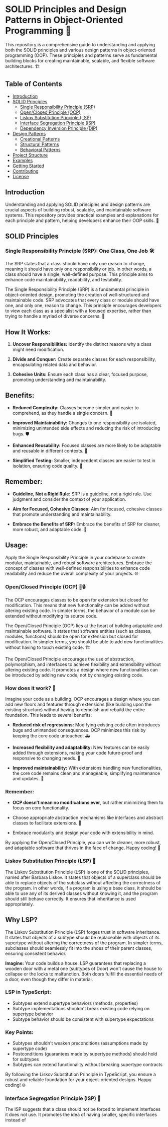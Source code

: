 # SOLID Principles and Design Patterns in Object-Oriented Programming 🚀

This repository is a comprehensive guide to understanding and applying both the SOLID principles and various design patterns in object-oriented programming (OOP). These principles and patterns serve as fundamental building blocks for creating maintainable, scalable, and flexible software architectures. 🏗️

## Table of Contents

- [Introduction](#introduction)
- [SOLID Principles](#solid-principles)
  - [Single Responsibility Principle (SRP)](#single-responsibility-principle-srp-one-class-one-job-🛠️)
  - [Open/Closed Principle (OCP)](#openclosed-principle-ocp-🚪🔒)
  - [Liskov Substitution Principle (LSP)](#liskov-substitution-principle-lsp-🔄)
  - [Interface Segregation Principle (ISP)](#interface-segregation-principle-isp-🧩)
  - [Dependency Inversion Principle (DIP)](#dependency-inversion-principle-dip)
- [Design Patterns](#design-patterns)
  - [Creational Patterns](#creational-patterns)
  - [Structural Patterns](#structural-patterns)
  - [Behavioral Patterns](#behavioral-patterns)
- [Project Structure](#project-structure)
- [Examples](#examples)
- [Getting Started](#getting-started)
- [Contributing](#contributing)
- [License](#license)

## Introduction

Understanding and applying SOLID principles and design patterns are crucial aspects of building robust, scalable, and maintainable software systems. This repository provides practical examples and explanations for each principle and pattern, helping developers enhance their OOP skills. 🧠

## SOLID Principles

### Single Responsibility Principle (SRP): One Class, One Job 🛠️

The SRP states that a class should have only one reason to change, meaning it should have only one responsibility or job. In other words, a class should have a single, well-defined purpose. This principle aims to enhance code maintainability, readability, and testability.

The Single Responsibility Principle (SRP) is a fundamental principle in object-oriented design, promoting the creation of well-structured and maintainable code. SRP advocates that every class or module should have one, and only one, reason to change. This principle encourages developers to view each class as a specialist with a focused expertise, rather than trying to handle a myriad of diverse concerns. 🎯

## How It Works:

1. **Uncover Responsibilities:**
   Identify the distinct reasons why a class might need modification.

2. **Divide and Conquer:**
   Create separate classes for each responsibility, encapsulating related data and behavior.

3. **Cohesive Units:**
   Ensure each class has a clear, focused purpose, promoting understanding and maintainability.

## Benefits:

- **Reduced Complexity:**
  Classes become simpler and easier to comprehend, as they handle a single concern. 🧩

- **Improved Maintainability:**
  Changes to one responsibility are isolated, minimizing unintended side effects and reducing the risk of introducing bugs. 🛡️

- **Enhanced Reusability:**
  Focused classes are more likely to be adaptable and reusable in different contexts. 🔄

- **Simplified Testing:**
  Smaller, independent classes are easier to test in isolation, ensuring code quality. 🧪

## Remember:

- **Guideline, Not a Rigid Rule:**
  SRP is a guideline, not a rigid rule. Use judgment and consider the context of your application.

- **Aim for Focused, Cohesive Classes:**
  Aim for focused, cohesive classes that promote understanding and maintainability.

- **Embrace the Benefits of SRP:**
  Embrace the benefits of SRP for cleaner, more robust, and adaptable code. 🧹

## Usage:

Apply the Single Responsibility Principle in your codebase to create modular, maintainable, and robust software architectures. Embrace the concept of classes with well-defined responsibilities to enhance code readability and reduce the overall complexity of your projects. 🌐

### Open/Closed Principle (OCP) 🚪🔒

The OCP encourages classes to be open for extension but closed for modification. This means that new functionality can be added without altering existing code. In simpler terms, the behavior of a module can be extended without modifying its source code.

The Open/Closed Principle (OCP) lies at the heart of building adaptable and maintainable software. It states that software entities (such as classes, modules, functions) should be open for extension but closed for modification. In simpler terms, you should be able to add new functionalities without having to touch existing code. 🏗️

The Open/Closed Principle encourages the use of abstraction, polymorphism, and interfaces to achieve flexibility and extensibility without altering existing code. It promotes a design where new functionalities can be introduced by adding new code, not by changing existing code.

### How does it work? 🤔

Imagine your code as a building. OCP encourages a design where you can add new floors and features through extensions (like building upon the existing structure) without having to demolish and rebuild the entire foundation. This leads to several benefits:

- **Reduced risk of regressions:** Modifying existing code often introduces bugs and unintended consequences. OCP minimizes this risk by keeping the core code untouched. 🚑

- **Increased flexibility and adaptability:** New features can be easily added through extensions, making your code future-proof and responsive to changing needs. 🌈

- **Improved maintainability:** With extensions handling new functionalities, the core code remains clean and manageable, simplifying maintenance and updates. 🧰

### Remember:

- **OCP doesn't mean no modifications ever**, but rather minimizing them to focus on core functionality.
- Choose appropriate abstraction mechanisms like interfaces and abstract classes to facilitate extensions. 🧩

- Embrace modularity and design your code with extensibility in mind.

By applying the Open/Closed Principle, you can write cleaner, more robust, and adaptable software that thrives in the face of change. Happy coding! 🚀

### Liskov Substitution Principle (LSP) 🔄

The Liskov Substitution Principle (LSP) is one of the SOLID principles, named after Barbara Liskov. It states that objects of a superclass should be able to replace objects of the subclass without affecting the correctness of the program. In other words, if a program is using a base class, it should be able to use any of its derived classes without knowing it, and the program should still behave correctly. It ensures that inheritance is used appropriately.

## Why LSP?

The Liskov Substitution Principle (LSP) forges trust in software inheritance. It states that objects of a subtype should be replaceable with objects of its supertype without altering the correctness of the program. In simpler terms, subclasses should seamlessly fit into the shoes of their parent classes, ensuring consistent behavior.

**Imagine:** Your code builds a house. LSP guarantees that replacing a wooden door with a metal one (subtypes of Door) won't cause the house to collapse or the locks to malfunction. Both doors fulfill the essential needs of a door, even though they differ in material.

### LSP in TypeScript:

- Subtypes extend supertype behaviors (methods, properties)
- Subtype implementations shouldn't break existing code relying on supertype behavior
- Subtype behavior should be consistent with supertype expectations

### Key Points:

- Subtypes shouldn't weaken preconditions (assumptions made by supertype code)
- Postconditions (guarantees made by supertype methods) should hold for subtypes
- Subtypes can extend functionality without breaking supertype contracts

By following the Liskov Substitution Principle in TypeScript, you ensure a robust and reliable foundation for your object-oriented designs. Happy coding! 🌐

### Interface Segregation Principle (ISP) 🧩

The ISP suggests that a class should not be forced to implement interfaces it does not use. It promotes the idea of having smaller, specific interfaces instead of

